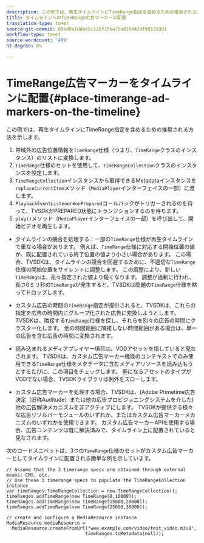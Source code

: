 ```yaml
---
description: この例では、再生タイムラインにTimeRange指定を含めるための推奨される方法を示します。
title: タイムラインへのTimeRange広告マーカーの配置
translation-type: tm+mt
source-git-commit: 89bdda1d4bd5c126f19ba75a819942df901183d1
workflow-type: tm+mt
source-wordcount: '409'
ht-degree: 0%

---
```



# TimeRange広告マーカーをタイムラインに配置{#place-timerange-ad-markers-on-the-timeline}

この例では、再生タイムラインにTimeRange指定を含めるための推奨される方法を示します。

1. 帯域外の広告位置情報を`TimeRange`仕様（つまり、`TimeRange`クラスのインスタンス）のリストに変換します。
1. `TimeRange`仕様のセットを使用して、`TimeRangeCollection`クラスのインスタンスを設定します。
1. `TimeRangeCollection`インスタンスから取得できるMetadataインスタンスを`replaceCurrentItem`メソッド（`MediaPlayer`インターフェイスの一部）に渡します。
1. `PlaybackEventListener#onPrepared`コールバックがトリガーされるのを待って、TVSDKがPREPARED状態にトランジションするのを待ちます。
1. `play()`メソッド（`MediaPlayer`インターフェイスの一部）を呼び出して、開始ビデオを再生します。

* タイムラインの競合を処理する：一部の`TimeRange`仕様が再生タイムラインで重なる場合があります。 例えば、`TimeRange`仕様に対応する開始位置の値が、既に配置されている終了位置の値より小さい場合があります。 この場合、TVSDKは、タイムラインの競合を回避するために、不適切な`TimeRange`仕様の開始位置をサイレントに調整します。 この調整により、新しい`TimeRange`は、元々指定された値より短くなります。 調整が過剰に行われ、長さ0ミリ秒の`TimeRange`が発生すると、TVSDKは問題の`TimeRange`仕様を黙ってドロップします。

* カスタム広告の時間の`TimeRange`指定が提供されると、TVSDKは、これらの指定を広告の時間内にグループ化された広告に変換しようとします。 TVSDKは、隣接する`TimeRange`仕様を探し、それらを別々の広告の時間にクラスター化します。 他の時間範囲に隣接しない時間範囲がある場合は、単一の広告を含む広告の時間に変換されます。

* 読み込まれるメディアプレイヤー項目は、VODアセットを指していると見なされます。 TVSDKは、カスタム広告マーカー機能のコンテキストでのみ使用できる`TimeRange`仕様をメタデータに含むメディアリソースを読み込もうとするたびに、この項目をチェックします。 基になるアセットのタイプがVODでない場合、TVSDKライブラリは例外をスローします。

* カスタム広告マーカーを処理する場合、TVSDKは、(Adobe Primetime広告決定（旧称Auditude）または他の広告プロビジョニングシステムを介した)他の広告解決メカニズムを非アクティブにします。 TVSDKが提供する様々な広告リゾルバーモジュールのいずれか、またはカスタム広告マーカーメカニズムのいずれかを使用できます。 カスタム広告マーカーAPIを使用する場合、広告コンテンツは既に解決済みで、タイムライン上に配置されていると見なされます。

<!--<a id="example_639BD1B66CE74F3DB65ED06CAD23EB09"></a>-->

次のコードスニペットは、3つの`TimeRange`仕様のセットがカスタム広告マーカーとしてタイムラインに配置される簡単な例を示しています。

```
// Assume that the 3 timerange specs are obtained through external means: CMS, etc. 
// Use these 3 timerange specs to populate the TimeRangeCollection instance 
var timeRanges:TimeRangeCollection = new TimeRangeCollection(); 
timeRanges.addTimeRange(new TimeRange(0,10000)); 
timeRanges.addTimeRange(new TimeRange(15000,20000)); 
timeRanges.addTimeRange(new TimeRange(25000,30000)); 
  
// create and configure a MediaResource instance 
MediaResource mediaResource =  
  MediaResource.createFromUrl("www.example.com/video/test_video.m3u8",  
                             timeRanges.toMetadata(null));
```
